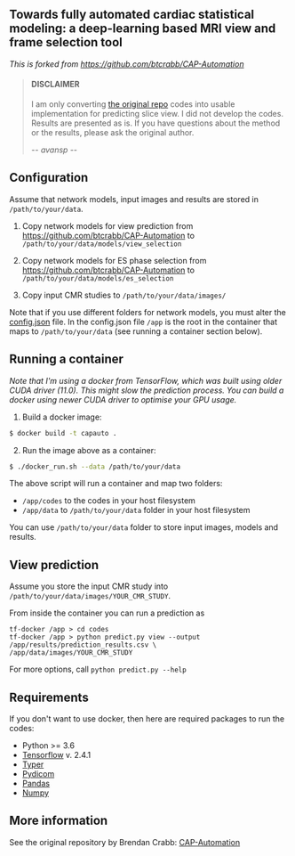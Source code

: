 Towards fully automated cardiac statistical modeling: a deep-learning based MRI view and frame selection tool
----

*This is forked from https://github.com/btcrabb/CAP-Automation*

> #### DISCLAIMER
> 
> I am only converting [the original repo](https://github.com/btcrabb/CAP-Automation) codes into usable implementation for predicting slice view. I did not develop the codes. Results are presented as is. If you have questions about the method or the results, please ask the original author.
> 
> -- *avansp* --
>

## Configuration

Assume that network models, input images and results are stored in `/path/to/your/data`.

1. Copy network models for view prediction from https://github.com/btcrabb/CAP-Automation to `/path/to/your/data/models/view_selection`

2. Copy network models for ES phase selection from https://github.com/btcrabb/CAP-Automation to `/path/to/your/data/models/es_selection`

3. Copy input CMR studies to `/path/to/your/data/images/`

Note that if you use different folders for network models, you must alter the [config.json](./config.json) file. In the config.json file `/app` is the root in the container that maps to `/path/to/your/data` (see running a container section below).

## Running a container

*Note that I'm using a docker from TensorFlow, which was built using older CUDA driver (11.0). This might slow the prediction process. You can build a docker using newer CUDA driver to optimise your GPU usage.*

1. Build a docker image:
```bash
$ docker build -t capauto .
```

2. Run the image above as a container:
```bash
$ ./docker_run.sh --data /path/to/your/data
```

The above script will run a container and map two folders:

* `/app/codes` to the codes in your host filesystem
* `/app/data` to `/path/to/your/data` folder in your host filesystem

You can use `/path/to/your/data` folder to store input images, models and results.

## View prediction

Assume you store the input CMR study into `/path/to/your/data/images/YOUR_CMR_STUDY`. 

From inside the container you can run a prediction as

```
tf-docker /app > cd codes
tf-docker /app > python predict.py view --output /app/results/prediction_results.csv \
/app/data/images/YOUR_CMR_STUDY
```

For more options, call `python predict.py --help`

## Requirements

If you don't want to use docker, then here are required packages to run the codes:

* Python >= 3.6
* [Tensorflow](https://www.tensorflow.org/) v. 2.4.1
* [Typer](https://typer.tiangolo.com)
* [Pydicom](https://github.com/pydicom/pydicom)
* [Pandas](https://pandas.pydata.org/)
* [Numpy](https://numpy.org/)

## More information

See the original repository by Brendan Crabb: [CAP-Automation](https://github.com/btcrabb/CAP-Automation)

